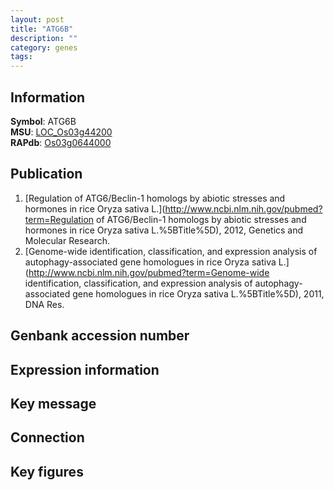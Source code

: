 ```yaml
---
layout: post
title: "ATG6B"
description: ""
category: genes
tags: 
---
```


## Information
__Symbol__: ATG6B  
__MSU__: [LOC_Os03g44200](http://rice.plantbiology.msu.edu/cgi-bin/ORF_infopage.cgi?orf=LOC_Os03g44200)  
__RAPdb__: [Os03g0644000](http://rapdb.dna.affrc.go.jp/viewer/gbrowse_details/irgsp1?name=Os03g0644000)  

## Publication
1. [Regulation of ATG6/Beclin-1 homologs by abiotic stresses and hormones in rice Oryza sativa L.](http://www.ncbi.nlm.nih.gov/pubmed?term=Regulation of ATG6/Beclin-1 homologs by abiotic stresses and hormones in rice Oryza sativa L.%5BTitle%5D), 2012, Genetics and Molecular Research.
2. [Genome-wide identification, classification, and expression analysis of autophagy-associated gene homologues in rice Oryza sativa L.](http://www.ncbi.nlm.nih.gov/pubmed?term=Genome-wide identification, classification, and expression analysis of autophagy-associated gene homologues in rice Oryza sativa L.%5BTitle%5D), 2011, DNA Res.

## Genbank accession number

## Expression information

## Key message

## Connection

## Key figures


